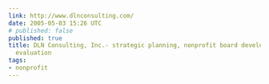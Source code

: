 ```yaml
---
link: http://www.dlnconsulting.com/
date: 2005-05-03 15:26 UTC
# published: false
published: true
title: DLN Consulting, Inc.- strategic planning, nonprofit board development, grant
  evaluation
tags:
- nonprofit
---
```




